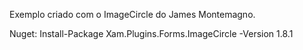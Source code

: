 Exemplo criado com o ImageCircle do James Montemagno.

Nuget: Install-Package Xam.Plugins.Forms.ImageCircle -Version 1.8.1


